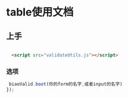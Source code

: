 # table使用文档

## 上手

```html

  <script src="validateUtils.js"></script>
```

### 选项

```js
 biaoValid.boot(你的form的名字,或者input的名字)
});
```
